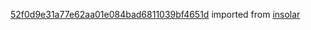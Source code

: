 [52f0d9e31a77e62aa01e084bad6811039bf4651d](https://github.com/insolar/insolar/commit/52f0d9e31a77e62aa01e084bad6811039bf4651d) imported from [insolar](https://github.com/insolar/insolar)
